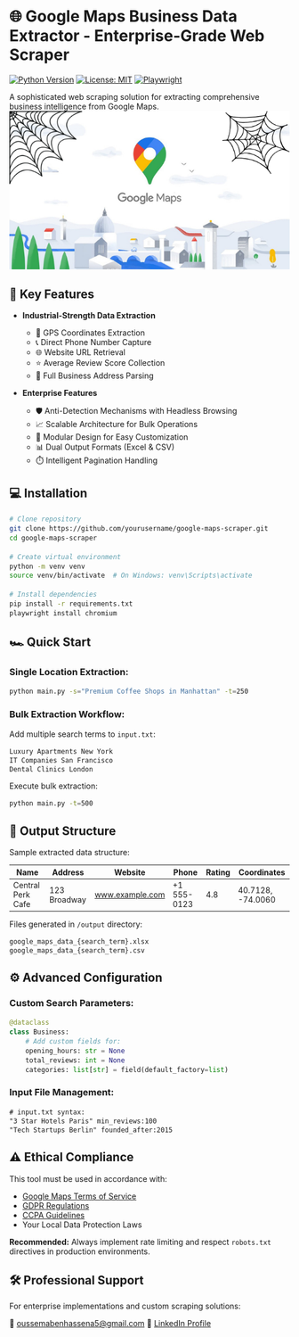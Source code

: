 # 🌐 Google Maps Business Data Extractor - Enterprise-Grade Web Scraper

[![Python Version](https://img.shields.io/badge/python-3.8%2B-blue)](https://www.python.org/)
[![License: MIT](https://img.shields.io/badge/License-MIT-yellow.svg)](https://opensource.org/licenses/MIT)
[![Playwright](https://img.shields.io/badge/Headless%20Browser-Playwright-blueviolet)](https://playwright.dev/)

A sophisticated web scraping solution for extracting comprehensive business intelligence from Google Maps.
![Google Maps Scraper Demo](image.png)  


## 🚀 Key Features

- **Industrial-Strength Data Extraction**
  - 📍 GPS Coordinates Extraction
  - 📞 Direct Phone Number Capture
  - 🌐 Website URL Retrieval
  - ⭐ Average Review Score Collection
  - 🏢 Full Business Address Parsing

- **Enterprise Features**
  - 🛡️ Anti-Detection Mechanisms with Headless Browsing
  - 📈 Scalable Architecture for Bulk Operations
  - 🧩 Modular Design for Easy Customization
  - 📊 Dual Output Formats (Excel & CSV)
  - ⏱️ Intelligent Pagination Handling

## 💻 Installation

```bash
# Clone repository
git clone https://github.com/yourusername/google-maps-scraper.git
cd google-maps-scraper

# Create virtual environment
python -m venv venv
source venv/bin/activate  # On Windows: venv\Scripts\activate

# Install dependencies
pip install -r requirements.txt
playwright install chromium
```

## 🏎️ Quick Start

### Single Location Extraction:

```bash
python main.py -s="Premium Coffee Shops in Manhattan" -t=250
```

### Bulk Extraction Workflow:

Add multiple search terms to `input.txt`:

```text
Luxury Apartments New York
IT Companies San Francisco
Dental Clinics London
```

Execute bulk extraction:

```bash
python main.py -t=500
```

## 📂 Output Structure

Sample extracted data structure:

| Name                | Address       | Website         | Phone       | Rating | Coordinates         |
|---------------------|--------------|----------------|-------------|--------|---------------------|
| Central Perk Cafe  | 123 Broadway | www.example.com | +1 555-0123 | 4.8    | 40.7128, -74.0060   |

Files generated in `/output` directory:

```
google_maps_data_{search_term}.xlsx
google_maps_data_{search_term}.csv
```

## ⚙️ Advanced Configuration

### Custom Search Parameters:

```python
@dataclass
class Business:
    # Add custom fields for:
    opening_hours: str = None
    total_reviews: int = None
    categories: list[str] = field(default_factory=list)
```

### Input File Management:

```text
# input.txt syntax:
"3 Star Hotels Paris" min_reviews:100
"Tech Startups Berlin" founded_after:2015
```

## ⚠️ Ethical Compliance

This tool must be used in accordance with:

- [Google Maps Terms of Service](https://www.google.com/intl/en/help/terms_maps/)
- [GDPR Regulations](https://gdpr-info.eu/)
- [CCPA Guidelines](https://oag.ca.gov/privacy/ccpa)
- Your Local Data Protection Laws

**Recommended:** Always implement rate limiting and respect `robots.txt` directives in production environments.

## 🛠️ Professional Support

For enterprise implementations and custom scraping solutions:

📧 oussemabenhassena5@gmail.com 
💼 [LinkedIn Profile](https://www.linkedin.com/in/oussema-ben-hassena-b445122a4)


